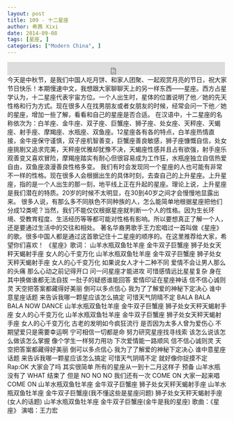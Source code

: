 ```yaml
---
layout: post
title: 109 - 十二星座
author: 希茜 Xixi
date: 2014-09-08
tags: [星座, ]
categories: ["Modern China", ]
---
```


<iframe src="https://archive.org/embed/slowchinese_201909/Slow_Chinese_109.mp3" width="500" height="30" frameborder="0" webkitallowfullscreen="true" mozallowfullscreen="true" allowfullscreen></iframe>
今天是中秋节，是我们中国人吃月饼、和家人团聚、一起观赏月亮的节日，祝大家节日快乐！本期慢速中文，我想跟大家聊聊天上的另一样东西——星座。西方占星学认为，十二星座代表宇宙方位。一个人出生时，星体的位置说明了他／她的先天性格和行为方式。现在很多人在找男朋友或者女朋友的时候，经常会问一下他／她的星座，增加一些了解，看看和自己的星座是否合适。
在汉语中，十二星座的名称依次为：白羊座、金牛座、双子座、巨蟹座、狮子座、处女座、天秤座、天蝎座、射手座、摩羯座、水瓶座、双鱼座。12星座各有各的特点，白羊座热情直接，金牛座保守谨慎，双子座机智善变，巨蟹座善良敏感，狮子座慷慨自信，处女座挑剔又追求完美，天秤座优雅却犹豫不决，天蝎座性感并且占有欲强，射手座乐观善变又喜欢冒险，摩羯座踏实有耐心但很容易成为工作狂，水瓶座独立自信热爱自由，双鱼座浪漫善良性格多变。
我们有时会发现同一个星座的人也可能有非常不一样的性格。现在很多人会根据出生的具体时刻，去查自己的上升星座。上升星座，指的是一个人出生的那一刻，地平线上正在升起的星座。理论上说，上升星座是我们潜在的特质。20岁的时候不太明显，在30到40岁之间才会慢慢地显露出来。
很多人说，有那么多不同肤色不同种族的人，怎么能简单地根据星座把他们分成12类呢？当然，我们不能仅仅根据星座就判断一个人的性格。因为生长环境、受教育程度、生活经历等等都可能对性格有影响。所以要想真正了解一个人，还是要通过生活中的交往和相处。
著名华裔男歌手王力宏唱过一首叫做《星座》的歌。很多中国人都是通过这首歌记住十二星座的顺序的。在这里推荐给大家，希望你们喜欢！
《星座》歌词：
山羊水瓶双鱼牡羊座
金牛双子巨蟹座
狮子处女天秤天蝎射手座
女人的心千变万化
山羊水瓶双鱼牡羊座
金牛双子巨蟹座
狮子处女天秤天蝎射手座
女人的心千变万化
如果说女人才十二种不同
爱情不会让男人那么的头痛
那么心动之前记得开口
问一问星座才能进攻
可惜感情远比星星复杂
身在其中换做谁都无法自拔
一肚子的疑惑谁能回答
爱情印证在星座神话
信不信心诚则灵
天空把答案都藏得好美丽
倒可以多点信心
我为了了解爱的神秘下定决心
谁中意星座话题
来告诉我哪一颗星应该怎么搞定
可惜天气阴晴不定
BALA BALA BALA NOW DANCE
山羊水瓶双鱼牡羊座
金牛双子巨蟹座
狮子处女天秤天蝎射手座
女人的心千变万化
山羊水瓶双鱼牡羊座
金牛双子巨蟹座
狮子处女天秤天蝎射手座
女人的心千变万化
古老的发明如今疯狂流行
是否因为太多人曾为爱伤心
不期望爱只是需要幸运啊
宁可相信一切都是命
努力研究星座找寻线索
该怎么说该怎么做该怎么掌握
像个学生一样努力用功
下次爱情能一路顺风
信不信心诚则灵
天空把答案都藏得好美丽
倒可以多点信心
我为了了解爱的神秘下定决心
谁中意星座话题
来告诉我哪一颗星应该怎么搞定
可惜天气阴晴不定
就好像你捉摸不定
Rap:OK 大家会了吗 其实很简单
所有的星座从一到十二月这样子
预备 山羊水瓶 没有了 WHAT 结束了
但是 NO NO NO 我们还有一次
COME ON 大家一起来唱 COME ON
山羊水瓶双鱼牡羊座
金牛双子巨蟹座
狮子处女天秤天蝎射手座
山羊水瓶双鱼牡羊座
金牛双子巨蟹座(我不懂这些是星座问题)
狮子处女天秤天蝎射手座(女人的话题)
山羊水瓶双鱼牡羊座
金牛双子巨蟹座(金牛是我的星座)
歌曲：《星座》
 演唱：王力宏
